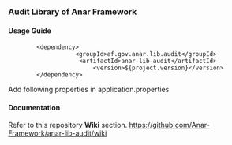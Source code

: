 ### Audit Library of Anar Framework

#### Usage Guide

```
		<dependency>
	               <groupId>af.gov.anar.lib.audit</groupId>
	                <artifactId>anar-lib-audit</artifactId>
                        <version>${project.version}</version>
		</dependency>

```

Add following properties in application.properties


#### Documentation

Refer to this repository **Wiki** section.
https://github.com/Anar-Framework/anar-lib-audit/wiki



